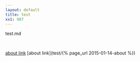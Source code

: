 ```yaml
---
layout: default
title: test
xx1: 987
---
```


test.md

<br/>

[about link](/test/2015/01/14/about)
[about link](test/{% page_url 2015-01-14-about %})
